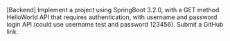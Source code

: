 [Backend] Implement a project using SpringBoot 3.2.0, with a GET method HelloWorld API that requires authentication, with username and password login API (could use username test and password 123456). Submit a GitHub link.